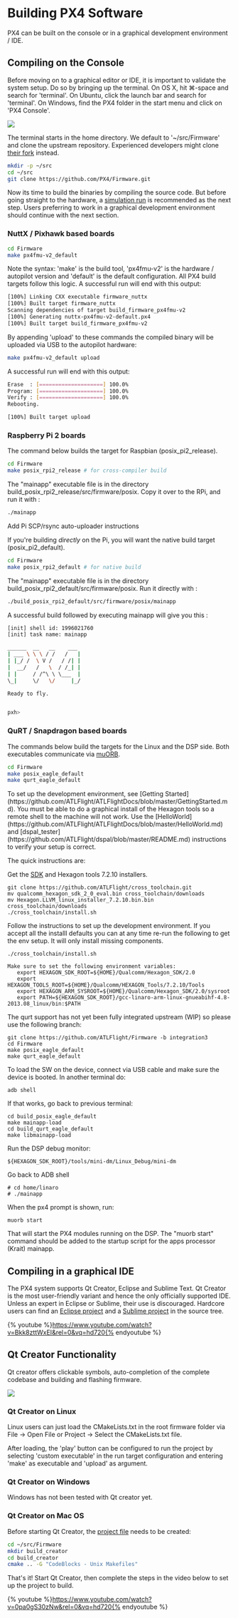 # Building PX4 Software

PX4 can be built on the console or in a graphical development environment / IDE.

## Compiling on the Console

Before moving on to a graphical editor or IDE, it is important to validate the system setup. Do so by bringing up the terminal. On OS X, hit ⌘-space and search for 'terminal'. On Ubuntu, click the launch bar and search for 'terminal'. On Windows, find the PX4 folder in the start menu and click on 'PX4 Console'.

![](images/toolchain/terminal.png)

The terminal starts in the home directory. We default to '~/src/Firmware' and clone the upstream repository. Experienced developers might clone [their fork](https://help.github.com/articles/fork-a-repo/) instead.

<div class="host-code"></div>

```sh
mkdir -p ~/src
cd ~/src
git clone https://github.com/PX4/Firmware.git
```
Now its time to build the binaries by compiling the source code. But before going straight to the hardware, a [simulation run](simulation-sitl.md) is recommended as the next step. Users preferring to work in a graphical development environment should continue with the next section.

### NuttX / Pixhawk based boards

<div class="host-code"></div>

```sh
cd Firmware
make px4fmu-v2_default
```

Note the syntax: 'make' is the build tool, 'px4fmu-v2' is the hardware / autopilot version and 'default' is the default configuration. All PX4 build targets follow this logic. A successful run will end with this output:

<div class="host-code"></div>

```sh
[100%] Linking CXX executable firmware_nuttx
[100%] Built target firmware_nuttx
Scanning dependencies of target build_firmware_px4fmu-v2
[100%] Generating nuttx-px4fmu-v2-default.px4
[100%] Built target build_firmware_px4fmu-v2
```

By appending 'upload' to these commands the compiled binary will be uploaded via USB to the autopilot hardware:

<div class="host-code"></div>

```sh
make px4fmu-v2_default upload
```

A successful run will end with this output:

<div class="host-code"></div>

```sh
Erase  : [====================] 100.0%
Program: [====================] 100.0%
Verify : [====================] 100.0%
Rebooting.

[100%] Built target upload
```
### Raspberry Pi 2 boards
The command below builds the target for Raspbian (posix_pi2_release).

<div class="host-code"></div>

```sh
cd Firmware
make posix_rpi2_release # for cross-compiler build
```

The "mainapp" executable file is in the directory build_posix_rpi2_release/src/firmware/posix.
Copy it over to the RPi, and run it with :
<div class="host-code"></div>

```sh
./mainapp
```

<aside class="todo">
Add Pi SCP/rsync auto-uploader instructions
</aside>


If you're building *directly* on the Pi, you will want the native build target (posix_pi2_default).

<div class="host-code"></div>

```sh
cd Firmware
make posix_rpi2_default # for native build
```

The "mainapp" executable file is in the directory build_posix_rpi2_default/src/firmware/posix.
Run it directly with :
<div class="host-code"></div>

```sh
./build_posix_rpi2_default/src/firmware/posix/mainapp
```

A successful build followed by executing mainapp will give you this :

<div class="host-code"></div>

```sh
[init] shell id: 1996021760
[init] task name: mainapp

______  __   __    ___ 
| ___ \ \ \ / /   /   |
| |_/ /  \ V /   / /| |
|  __/   /   \  / /_| |
| |     / /^\ \ \___  |
\_|     \/   \/     |_/

Ready to fly.


pxh>
```

### QuRT / Snapdragon based boards

The commands below build the targets for the Linux and the DSP side. Both executables communicate via [muORB](advanced-uorb.md).

<div class="host-code"></div>

```sh
cd Firmware
make posix_eagle_default
make qurt_eagle_default
```

<aside class="todo">
To set up the development environment, see [Getting Started](https://github.com/ATLFlight/ATLFlightDocs/blob/master/GettingStarted.md). You must be able to do a graphical install of the Hexagon tools so a remote shell to the machine will not work.
Use the [HelloWorld](https://github.com/ATLFlight/ATLFlightDocs/blob/master/HelloWorld.md) and [dspal_tester](https://github.com/ATLFlight/dspal/blob/master/README.md) instructions to verify your setup is correct.

The quick instructions are:

Get the [SDK](https://developer.qualcomm.com/download/hexagon/hexagon-sdk-linux.bin) and Hexagon tools 7.2.10 installers.
```
git clone https://github.com/ATLFlight/cross_toolchain.git
mv qualcomm_hexagon_sdk_2_0_eval.bin cross_toolchain/downloads
mv Hexagon.LLVM_linux_installer_7.2.10.bin.bin cross_toolchain/downloads
./cross_toolchain/install.sh
```

Follow the instructions to set up the development environment. If you accept all the installl defaults you can at any time re-run the following to get the env setup. It will only install missing components.
```
./cross_toolchain/install.sh

Make sure to set the following environment variables:
   export HEXAGON_SDK_ROOT=${HOME}/Qualcomm/Hexagon_SDK/2.0
   export HEXAGON_TOOLS_ROOT=${HOME}/Qualcomm/HEXAGON_Tools/7.2.10/Tools
   export HEXAGON_ARM_SYSROOT=${HOME}/Qualcomm/Hexagon_SDK/2.0/sysroot
   export PATH=${HEXAGON_SDK_ROOT}/gcc-linaro-arm-linux-gnueabihf-4.8-2013.08_linux/bin:$PATH

```
The qurt support has not yet been fully integrated upstream (WIP) so please use the following branch:
```
git clone https://github.com/ATLFlight/Firmware -b integration3
cd Firmware
make posix_eagle_default
make qurt_eagle_default
```

To load the SW on the device, connect via USB cable and make sure the device is booted. In another terminal do:
```
adb shell
```
If that works, go back to previous terminal:
```
cd build_posix_eagle_default
make mainapp-load
cd build_qurt_eagle_default
make libmainapp-load
```
Run the DSP debug monitor:
```
${HEXAGON_SDK_ROOT}/tools/mini-dm/Linux_Debug/mini-dm
```
Go back to ADB shell
```
# cd home/linaro
# ./mainapp
```

When the px4 prompt is shown, run:
```
muorb start
```
That will start the PX4 modules running on the DSP. The "muorb start" command should be added to the startup script for the apps processor (Krait) mainapp.

</aside>

## Compiling in a graphical IDE

The PX4 system supports Qt Creator, Eclipse and Sublime Text. Qt Creator is the most user-friendly variant and hence the only officially supported IDE. Unless an expert in Eclipse or Sublime, their use is discouraged. Hardcore users can find an [Eclipse project](https://github.com/PX4/Firmware/blob/master/.project) and a [Sublime project](https://github.com/PX4/Firmware/blob/master/Firmware.sublime-project) in the source tree.

{% youtube %}https://www.youtube.com/watch?v=Bkk8zttWxEI&rel=0&vq=hd720{% endyoutube %}

## Qt Creator Functionality

Qt creator offers clickable symbols, auto-completion of the complete codebase and building and flashing firmware.

![](images/toolchain/qtcreator.png)

### Qt Creator on Linux

<aside class="note">
Linux users can just load the CMakeLists.txt in the root firmware folder via File -> Open File or Project -> Select the CMakeLists.txt file.
</aside>

After loading, the 'play' button can be configured to run the project by selecting 'custom executable' in the run target configuration and entering 'make' as executable and 'upload' as argument.

### Qt Creator on Windows

<aside class="todo">
Windows has not been tested with Qt creator yet.
</aside>

### Qt Creator on Mac OS

Before starting Qt Creator, the [project file](https://cmake.org/Wiki/CMake_Generator_Specific_Information#Code::Blocks_Generator) needs to be created:

<div class="host-code"></div>

```sh
cd ~/src/Firmware
mkdir build_creator
cd build_creator
cmake .. -G "CodeBlocks - Unix Makefiles"
```

That's it! Start Qt Creator, then complete the steps in the video below to set up the project to build.

{% youtube %}https://www.youtube.com/watch?v=0pa0gS30zNw&rel=0&vq=hd720{% endyoutube %}
